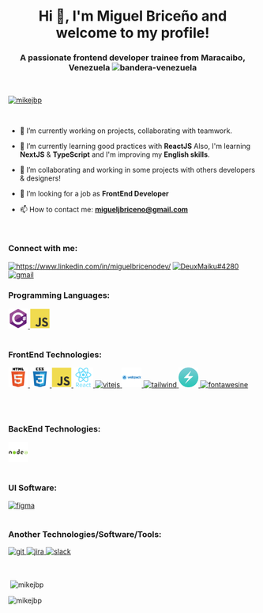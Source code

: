 <h1 align="center">Hi 👋, I'm Miguel Briceño and welcome to my profile!</h1>
<h3 align="center">A passionate frontend developer trainee from Maracaibo, Venezuela <img alt='bandera-venezuela' src='https://upload.wikimedia.org/wikipedia/commons/0/06/Flag_of_Venezuela.svg' width="15" height="10" style="max-width: 100%;" /></h3>

<br>
<p align="left"> <a href="https://github.com/ryo-ma/github-profile-trophy"><img src="https://github-profile-trophy.vercel.app/?username=mikejbp" alt="mikejbp" /></a> </p>
<br>

- 🔭 I’m currently working on projects, collaborating with teamwork.

- 🌱 I’m currently learning good practices with **ReactJS** Also, I'm learning **NextJS** & **TypeScript** and I'm improving my **English skills**.

- 👯 I’m collaborating and working in some projects with others developers & designers!

- 🤝 I’m looking for a job as **FrontEnd Developer**

- 📫 How to contact me: **migueljbriceno@gmail.com**
<br>
<h3 align="left">Connect with me:</h3>
<a href="https://www.linkedin.com/in/miguelbricenodev/?locale=en_US" target="blank"><img align="center" src="https://raw.githubusercontent.com/rahuldkjain/github-profile-readme-generator/master/src/images/icons/Social/linked-in-alt.svg" alt="https://www.linkedin.com/in/miguelbricenodev/" height="30" width="40" /></a>
<a href="https://discord.gg/DeuxMaiku#4280" target="blank"><img align="center" src="https://raw.githubusercontent.com/rahuldkjain/github-profile-readme-generator/master/src/images/icons/Social/discord.svg" alt="DeuxMaiku#4280" height="40" width="40" /></a>
<a href="mailto:migueljbriceno@gmail.com"> <img src="https://upload.wikimedia.org/wikipedia/commons/7/7e/Gmail_icon_%282020%29.svg" alt="gmail" width="30" height="20" style="max-width: 100%;" /> </a>
<br>

<h3 align="left">Programming Languages:</h3>
<p align="left"> <a href="https://www.w3schools.com/cs/" target="_blank" rel="noreferrer"> <img src="https://raw.githubusercontent.com/devicons/devicon/master/icons/csharp/csharp-original.svg" alt="csharp" width="40" height="40"/> </a>
<a href="https://developer.mozilla.org/en-US/docs/Web/JavaScript" target="_blank" rel="noreferrer"> <img src="https://raw.githubusercontent.com/devicons/devicon/master/icons/javascript/javascript-original.svg" alt="javascript" width="40" height="40"/> </a>
<br><br>

<h3 align="left">FrontEnd Technologies:</h3>
<a href="https://www.w3.org/html/" target="_blank" rel="noreferrer"> <img src="https://raw.githubusercontent.com/devicons/devicon/master/icons/html5/html5-original-wordmark.svg" alt="html5" width="40" height="40"/> </a>
<a href="https://www.w3schools.com/css/" target="_blank" rel="noreferrer"> <img src="https://raw.githubusercontent.com/devicons/devicon/master/icons/css3/css3-original-wordmark.svg" alt="css3" width="40" height="40"/> </a>
<a href="https://developer.mozilla.org/en-US/docs/Web/JavaScript" target="_blank" rel="noreferrer"> <img src="https://raw.githubusercontent.com/devicons/devicon/master/icons/javascript/javascript-original.svg" alt="javascript" width="40" height="40"/> </a>
<a href="https://reactjs.org/" target="_blank" rel="noreferrer"> <img src="https://raw.githubusercontent.com/devicons/devicon/master/icons/react/react-original-wordmark.svg" alt="react" width="40" height="40"/> </a>
<a href="https://vitejs.dev/" target="_blank" rel="noreferrer"> <img src="https://vitejs.dev/logo.svg" alt="vitejs" width="40" height="40"/> </a>
<a href="https://webpack.js.org" target="_blank" rel="noreferrer"> <img src="https://raw.githubusercontent.com/devicons/devicon/d00d0969292a6569d45b06d3f350f463a0107b0d/icons/webpack/webpack-original-wordmark.svg" alt="webpack" width="40" height="40"/> </a>
<a href="https://tailwindcss.com/" target="_blank" rel="noreferrer"> <img src="https://www.vectorlogo.zone/logos/tailwindcss/tailwindcss-icon.svg" alt="tailwind" width="40" height="40"/> </a>
<a href="https://chakra-ui.com/" target="_blank" rel="noreferrer"> <img src="https://raw.githubusercontent.com/chakra-ui/chakra-ui/main/logo/logomark-colored.svg" alt="chakra-ui" width="40" height="40"/> </a>
<a href="https://fontawesome.com/" target="_blank" rel="nofollow"> <img src="https://upload.wikimedia.org/wikipedia/commons/5/5f/Font_Awesome_logomark_blue.svg" alt="fontawesine" width="40" height="40" style="max-width: 100%;"> </a>

<br><br>

<h3 align="left">BackEnd Technologies:</h3>
<a href="https://nodejs.org" target="_blank" rel="noreferrer"> <img src="https://raw.githubusercontent.com/devicons/devicon/master/icons/nodejs/nodejs-original-wordmark.svg" alt="nodejs" width="40" height="40"/> </a>
<br><br>
<h3 align="left">UI Software:</h3>
<a href="https://www.figma.com/" target="_blank" rel="noreferrer"> <img src="https://www.vectorlogo.zone/logos/figma/figma-icon.svg" alt="figma" width="40" height="40"/> </a>
<br><br>

<h3 align="left">Another Technologies/Software/Tools:</h3>
<a href="https://git-scm.com/" target="_blank" rel="noreferrer"> <img src="https://www.vectorlogo.zone/logos/git-scm/git-scm-icon.svg" alt="git" width="35" height="35"/> </a>
<a href="https://www.atlassian.com/es/software/jira" target="_blank" rel="noreferrer"> <img src="https://static.cdnlogo.com/logos/j/41/jira.svg" alt="jira" width="40" height="40"/> </a>
<a href="https://slack.com/" target="_blank" rel="noreferrer"> <img src="https://upload.wikimedia.org/wikipedia/commons/d/d5/Slack_icon_2019.svg" alt="slack" width="40" height="40"/> </a>
<br><br><br>

<p>&nbsp;<img align="center" src="https://github-readme-stats.vercel.app/api?username=mikejbp&show_icons=true&locale=en" alt="mikejbp" /></p>

<p><img align="center" src="https://github-readme-streak-stats.herokuapp.com/?user=mikejbp&" alt="mikejbp" /></p>
